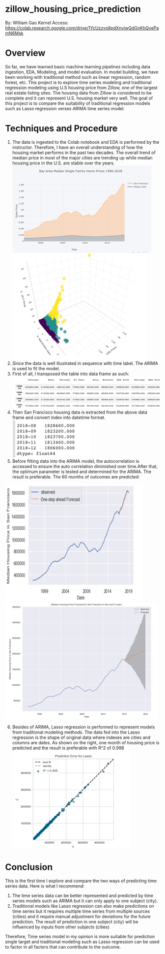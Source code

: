 # zillow_housing_price_prediction

By: William Gao
Kernel Access: https://colab.research.google.com/drive/1YcUzzvo8pdXnviwQdGnKhQyePamN6Msk 

# Overview
So far, we have learned basic machine learning pipelines including data ingestion, EDA, Modeling, and model evaluation. In model building, we have been working with traditional method such as linear regression, random forest, etc. This project is to explore time series modeling and traditional regression modeling using U.S housing price from Zillow, one of the largest real estate listing sites. The housing data from Zillow is considered to be complete and it can represent U.S. housing market very well. The goal of this project is to compare the suitability of traditional regression models such as Lasso regression verses ARIMA time series model. 

# Techniques and Procedure
1.	The data is ingested to the Colab notebook and EDA is performed by the instructor. Therefore, I have an overall understanding of how the housing market performs in the past two decades. The overall trend of median price in most of the major cities are trending up while median housing price in the U.S. are stable over the years.
  ![Screenshot](img1.png)
  ![Screenshot](img2.png)
2.	Since the data is well illustrated in sequence with time label. The ARIMA is used to fit the model.
3.	First of all, I transposed the table into data frame as such: 
  ![Screenshot](img3.png)
4.	Then San Francisco housing data is extracted from the above data frame and convert index into datetime format. 
  ![Screenshot](img4.png)
5.	Before fitting data into the ARIMA model, the autocorrelation is accessed to ensure the auto correlation diminished over time.After that, the optimum parameter is tested and determined for the ARIMA. The result is preferable. The 60 months of outcomes are predicted:

![Screenshot](img6.png) ![Screenshot](img5.png)

6.	Besides of ARIMA, Lasso regression is performed to represent models from traditional modeling methods. The data fed into the Lasso regression is the shape of original data where indexes are cities and columns are dates. As shown on the right, one month of housing price is predicted and the result is preferable with R^2 of 0.998
  ![Screenshot](img7.png)

# Conclusion 
	
This is the first time I explore and compare the two ways of predicting time series data. Here is what I recommend: 
1.	The time series data can be better represented and predicted by time series models such as ARIMA but it can only apply to one subject (city).
2.	Traditional models like Lasso regression can also make predictions on time series but it requires multiple time series from multiple sources (cities) and it require manual adjustment for deviations for the future prediction. The result of prediction in one subject (city) will be influenced by inputs from other subjects (cities)

Therefore, Time series model in my opinion is more suitable for prediction single target and traditional modeling such as Lasso regression can be used to factor in all factors that can contribute to the outcome.
